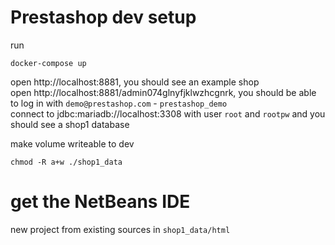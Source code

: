 # Prestashop dev setup
run
```shell
docker-compose up
```
open http://localhost:8881, you should see an example shop  
open http://localhost:8881/admin074glnyfjklwzhcgnrk, you should be able to log in with `demo@prestashop.com` - `prestashop_demo`  
connect to jdbc:mariadb://localhost:3308 with user `root` and `rootpw` and you should see a shop1 database

make volume writeable to dev
```shell
chmod -R a+w ./shop1_data
```

# get the NetBeans IDE
new project from existing sources in `shop1_data/html`
